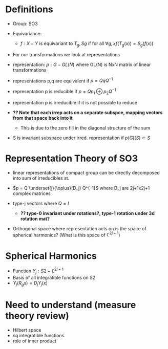 # Definitions

* Group: SO3
* Equivariance:
  * $f:X-Y$ is equivariant to $T_g, Sg$ if for all $\forall g,x f(T_g(x)) = S_g(f(x))$

* For our transformations we look at representations
* representation: $p:G-GL(N)$ where GL(N) is NxN matrix of linear transformations
* representations p,q are equivalent if $p = QqQ^{-1}$
* representation p is reducible if $p = Q p_1 \oplus p_2 Q^{-1}$
* representation p is irreducible if it is not possible to reduce
* **?? Note that each irrep acts on a separate subspce, mapping vectors from that space back into it**
  * This is due to the zero fill in the diagonal structure of the sum
* S is invariant subspace under irred. representation if $p(G)(S) \subset S$

# Representation Theory of SO3
* linear representations of compact group can be directly decomposed into sum of irreducibles st.
* $p = Q \underset{j}{\oplus}(D_j) Q^{-1}$ where D_j are 2j+1x2j+1 complex matrices
* type-j vectors  where $Q=I$ 
  * **?? type-0 invariant under rotations?, type-1 rotation under 3d rotation mat?**

* Orthogonal space where representation acts on is the space of spherical harmonics? (What is this space of $\mathbb{C}^{2j+1}$)

# Spherical Harmonics
* Function $Y_j:S2-\mathbb{C}^{2j+1}$
* Basis of all integratible functions on S2
* $Y_j(R_g x ) = D_j Y_j(x)$

# Need to understand (measure theory review)
* Hilbert space
* sq integratible functions
* role of inner product

